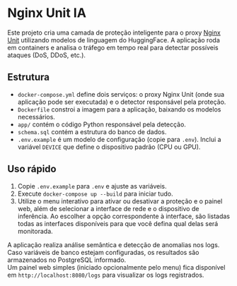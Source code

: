 # Nginx Unit IA

Este projeto cria uma camada de proteção inteligente para o proxy [Nginx Unit](https://unit.nginx.org/) utilizando modelos de linguagem do HuggingFace. A aplicação roda em containers e analisa o tráfego em tempo real para detectar possíveis ataques (DoS, DDoS, etc.).

## Estrutura
- `docker-compose.yml` define dois serviços: o proxy Nginx Unit (onde sua aplicação pode ser executada) e o detector responsável pela proteção.
- `Dockerfile` constroi a imagem para a aplicação, baixando os modelos necessários.
- `app/` contém o código Python responsável pela detecção.
- `schema.sql` contém a estrutura do banco de dados.
- `.env.example` é um modelo de configuração (copie para `.env`). Inclui a variável `DEVICE` que define o dispositivo padrão (CPU ou GPU).

## Uso rápido
1. Copie `.env.example` para `.env` e ajuste as variáveis.
2. Execute `docker-compose up --build` para iniciar tudo.
3. Utilize o menu interativo para ativar ou desativar a proteção e o painel web,
   além de selecionar a interface de rede e o dispositivo de inferência.
   Ao escolher a opção correspondente à interface, são listadas todas as interfaces
   disponíveis para que você defina qual delas será monitorada.

A aplicação realiza análise semântica e detecção de anomalias nos logs. Caso variáveis de banco estejam configuradas, os resultados são armazenados no PostgreSQL informado.\
Um painel web simples (iniciado opcionalmente pelo menu) fica disponível em `http://localhost:8080/logs` para visualizar os logs registrados.
